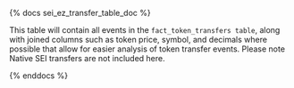 {% docs sei_ez_transfer_table_doc %}

This table will contain all events in the ```fact_token_transfers table```, along with joined columns such as token price, symbol, and decimals where possible that allow for easier analysis of token transfer events. Please note Native SEI transfers are not included here. 

{% enddocs %}